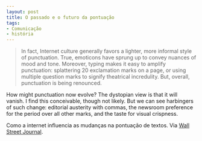 ```yaml
---
layout: post
title: O passado e o futuro da pontuação
tags:
- Comunicação
- história
---
```


> In fact, Internet culture generally favors a lighter, more informal style of punctuation. True, emoticons have sprung up to convey nuances of mood and tone. Moreover, typing makes it easy to amplify punctuation: splattering 20 exclamation marks on a page, or using multiple question marks to signify theatrical incredulity. But, overall, punctuation is being renounced.

How might punctuation now evolve? The dystopian view is that it will vanish. I find this conceivable, though not likely. But we can see harbingers of such change: editorial austerity with commas, the newsroom preference for the period over all other marks, and the taste for visual crispness.

Como a internet influencia as mudanças na pontuação de textos. Via [Wall Street Journal](http://online.wsj.com/article/SB10001424052970204618704576641182784805212.html?KEYWORDS=punctuation#articleTabs%3Darticle).

